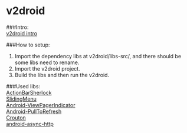 v2droid
=======

###Intro:  
[v2droid intro](http://v2ex.com/t/54730)  
   
   
###How to setup:  
1. Import the dependency libs at v2droid/libs-src/, and there should be some libs need to rename.  
2. Import the v2droid project.  
3. Build the libs and then run the v2droid.  


###Used libs:  
[ActionBarSherlock](https://github.com/JakeWharton/ActionBarSherlock)  
[SlidingMenu](https://github.com/jfeinstein10/SlidingMenu)  
[Android-ViewPagerIndicator](https://github.com/JakeWharton/Android-ViewPagerIndicator)   
[Android-PullToRefresh](https://github.com/chrisbanes/Android-PullToRefresh)   
[Crouton](https://github.com/keyboardsurfer/Crouton)   
[android-async-http](https://github.com/loopj/android-async-http)   
   
  
